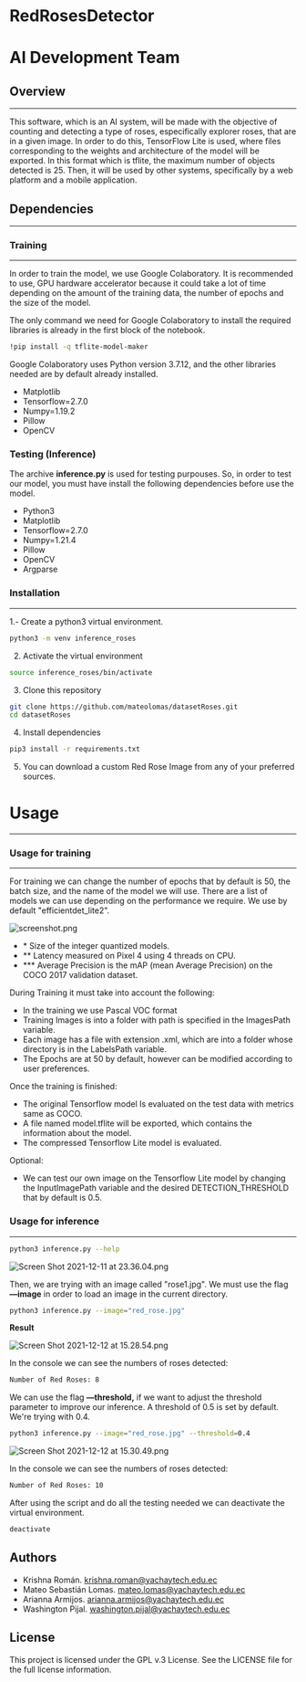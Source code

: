 # RedRosesDetector

# AI Development Team

## Overview

---

This software, which is an AI system, will be made with the objective of counting and detecting a type of roses, especifically explorer roses, that are in a given image. In order to do this, TensorFlow Lite is used, where files corresponding to the weights and architecture of the model will be exported. In this format which is tflite, the maximum number of objects detected is 25. Then, it will be used by other systems, specifically by a web platform and a mobile application.

## Dependencies

---

### Training

---

In order to train the model, we use Google Colaboratory. It is recommended to use, GPU hardware accelerator because it could take a lot of time depending on the amount of the training data, the number of epochs and the size of the model.

The only command we need for Google Colaboratory to install the required libraries is already in the first block of the notebook.

```bash
!pip install -q tflite-model-maker
```

Google Colaboratory uses Python version 3.7.12, and the other libraries needed are by default already installed.

- Matplotlib
- Tensorflow=2.7.0
- Numpy=1.19.2
- Pillow
- OpenCV

### Testing (Inference)

The archive **inference.py** is used for testing purpouses. So, in order to test our model, you must have install the following dependencies before use the model.

- Python3
- Matplotlib
- Tensorflow=2.7.0
- Numpy=1.21.4
- Pillow
- OpenCV
- Argparse

### Installation

---

1.- Create a python3 virtual environment. 

```bash
python3 -m venv inference_roses
```

2. Activate the virtual environment 

```bash
source inference_roses/bin/activate
```

3. Clone this repository 

```bash
git clone https://github.com/mateolomas/datasetRoses.git
cd datasetRoses 
```

4. Install dependencies

```bash
pip3 install -r requirements.txt 
```

5. You can download a custom Red Rose Image from any of your preferred sources.

# Usage

---

### Usage for training

---

For training we can change the number of epochs that by default is 50, the batch size, and the name of the model we will use. There are a list of models we can use depending on the performance we require. We use by default "efficientdet_lite2".

![screenshot.png](https://github.com/mateolomas/datasetRoses/blob/main/2.png)

- \* Size of the integer quantized models.
- ** Latency measured on Pixel 4 using 4 threads on CPU.
- *** Average Precision is the mAP (mean Average Precision) on the COCO 2017 validation dataset.

During Training it must take into account the following:

- In the training we use Pascal VOC format
- Training Images is into a folder with path is specified in the ImagesPath variable.
- Each image has a file with extension .xml, which are into a folder whose directory is in the LabelsPath variable.
- The Epochs are at 50 by default, however can be modified according to user preferences.

Once the training is finished:

- The original Tensorflow model Is evaluated on the test data with metrics same as COCO.
- A file named model.tflite will be exported, which contains the information about the model.
- The compressed Tensorflow Lite model is evaluated.

Optional:

- We can test our own image on the Tensorflow Lite model by changing the InputImagePath variable and the desired DETECTION_THRESHOLD that by default is 0.5.

### Usage for inference

---

```bash
python3 inference.py --help
```

![Screen Shot 2021-12-11 at 23.36.04.png](https://github.com/mateolomas/datasetRoses/blob/main/1.png)

Then, we are trying with an image called "rose1.jpg". We must use the flag **—image** in order to load an image in the current directory. 

```bash
python3 inference.py --image="red_rose.jpg" 
```

**Result**

![Screen Shot 2021-12-12 at 15.28.54.png](https://github.com/mateolomas/datasetRoses/blob/main/3.png)

In the console we can see the numbers of roses detected: 

```bash
Number of Red Roses: 8
```

We can use the flag **—threshold,** if we want to adjust the threshold parameter to improve our inference. A threshold of 0.5 is set by default. We're trying with 0.4.

```bash
python3 inference.py --image="red_rose.jpg" --threshold=0.4
```

![Screen Shot 2021-12-12 at 15.30.49.png](https://github.com/mateolomas/datasetRoses/blob/main/4.png)

In the console we can see the numbers of roses detected: 

```bash
Number of Red Roses: 10
```

After using the script and do all the testing needed we can deactivate the virtual environment.

```bash
deactivate 
```

## Authors

- Krishna Román. krishna.roman@yachaytech.edu.ec
- Mateo Sebastián Lomas. mateo.lomas@yachaytech.edu.ec
- Arianna Armijos. arianna.armijos@yachaytech.edu.ec
- Washington Pijal. washington.pijal@yachaytech.edu.ec

## License

This project is licensed under the GPL v.3 License. See the LICENSE file for the full license information.
